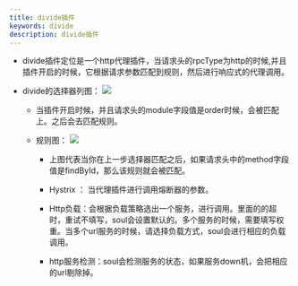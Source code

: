 ```yaml
---
title: divide插件
keywords: divide
description: divide插件
---
```




* divide插件定位是一个http代理插件，当请求头的rpcType为http的时候,并且插件开启的时候，它根据请求参数匹配到规则，然后进行响应式的代理调用。

* divide的选择器列图：
    ![](https://yu199195.github.io/images/soul/divide-selector.png)

   * 当插件开启时候，并且请求头的module字段值是order时候，会被匹配上。之后会去匹配规则。
   
   * 规则图：
            ![](https://yu199195.github.io/images/soul/divide-rule.png)

       * 上图代表当你在上一步选择器匹配之后，如果请求头中的method字段值是findById，那么该规则就会被匹配。
       
       * Hystrix ： 当代理插件进行调用熔断器的参数。

       * Http负载：会根据负载策略选出一个服务，进行调用。里面的的超时，重试不填写，soul会设置默认的。多个服务的时候，需要填写权重。当多个url服务的时候，请选择负载方式，soul会进行相应的负载调用。

       * http服务检测：soul会检测服务的状态，如果服务down机，会把相应的url剔除掉。